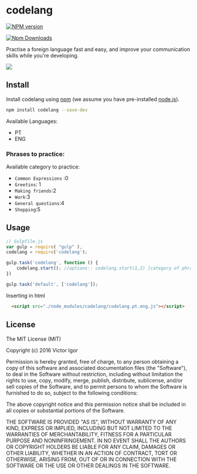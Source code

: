 # codelang

[![NPM version][npm-image]][npm-url] 

[![Npm Downloads](https://nodei.co/npm/codelang.png?downloads=true&stars=true)](https://nodei.co/npm/codelang.png?downloads=true&stars=true)

[npm-image]: https://badge.fury.io/js/codelang.svg
[npm-url]: https://npmjs.org/package/codelang

Practise a foreign language fast and easy, and improve your communication skills while you're developing.

![](https://github.com/victorvoid/codelang/blob/master/codelang.gif?raw=true)

## Install

Install codelang using [npm](https://www.npmjs.com/) (we assume you have pre-installed [node.js](https://nodejs.org/)).

```bash
npm install codelang --save-dev
```

Available Languages:

- PT
- ENG

### Phrases to practice:

Available category to practice:

- `Common Expressions` :0
- `Greetins`: 1
- `Making friends`:2
- `Work`:3
- `General questions`:4
- `Shopping`:5

## Usage

```js
// Gulpfile.js
var gulp = require( "gulp" ),
codelang = require('codelang');

gulp.task('codelang', function () {
	codelang.start(); //options:: codelang.start(1,2) [category of phrases, interval minutes] 
})

gulp.task('default', ['codelang']);
```

Inserting in html

```html
  <script src="./node_modules/codelang/codelang.pt.eng.js"></script>
```


## License

The MIT License (MIT)

Copyright (c) 2016 Victor Igor

Permission is hereby granted, free of charge, to any person obtaining a copy of this software and associated documentation files (the "Software"), to deal in the Software without restriction, including without limitation the rights to use, copy, modify, merge, publish, distribute, sublicense, and/or sell copies of the Software, and to permit persons to whom the Software is furnished to do so, subject to the following conditions:

The above copyright notice and this permission notice shall be included in all copies or substantial portions of the Software.

THE SOFTWARE IS PROVIDED "AS IS", WITHOUT WARRANTY OF ANY KIND, EXPRESS OR IMPLIED, INCLUDING BUT NOT LIMITED TO THE WARRANTIES OF MERCHANTABILITY, FITNESS FOR A PARTICULAR PURPOSE AND NONINFRINGEMENT. IN NO EVENT SHALL THE AUTHORS OR COPYRIGHT HOLDERS BE LIABLE FOR ANY CLAIM, DAMAGES OR OTHER LIABILITY, WHETHER IN AN ACTION OF CONTRACT, TORT OR OTHERWISE, ARISING FROM, OUT OF OR IN CONNECTION WITH THE SOFTWARE OR THE USE OR OTHER DEALINGS IN THE SOFTWARE.
